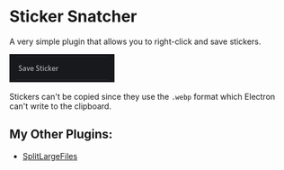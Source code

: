 # Sticker Snatcher
A very simple plugin that allows you to right-click and save stickers. 

![Save Sticker](images/saveSticker.png)

Stickers can't be copied since they use the `.webp` format which Electron can't write to the clipboard.

## My Other Plugins:
- [SplitLargeFiles](https://github.com/ImTheSquid/SplitLargeFiles)